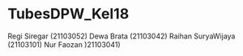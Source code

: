 # TubesDPW_Kel18
Regi Siregar (21103052) 
Dewa Brata (21103042) 
Raihan SuryaWijaya (21103101) 
Nur Faozan )21103041)
